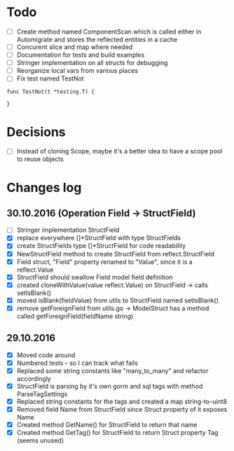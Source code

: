 # Todo
- [ ] Create method named ComponentScan which is called either in Automigrate and stores the reflected entities in a cache
- [ ] Concurent slice and map where needed
- [ ] Documentation for tests and build examples
- [ ] Stringer implementation on all structs for debugging
- [ ] Reorganize local vars from various places
- [ ] Fix test named TestNot
```
func TestNot(t *testing.T) {

}
```
# Decisions

- [ ] Instead of cloning Scope, maybe it's a better idea to have a scope pool to reuse objects

# Changes log

## 30.10.2016 (Operation Field -> StructField)
- [ ] Stringer implementation StructField
- [x] replace everywhere []*StructField with type StructFields
- [x] create StructFields type []*StructField for code readability
- [x] NewStructField method to create StructField from reflect.StructField
- [x] Field struct, "Field" property renamed to "Value", since it is a reflect.Value
- [x] StructField should swallow Field model field definition
- [x] created cloneWithValue(value reflect.Value) on StructField -> calls setIsBlank()
- [x] moved isBlank(fieldValue) from utils to StructField named setIsBlank()
- [x] remove getForeignField from utils.go -> ModelStruct has a method called getForeignField(fieldName string)

## 29.10.2016

- [x] Moved code around
- [x] Numbered tests - so I can track what fails
- [x] Replaced some string constants like "many_to_many" and refactor accordingly
- [x] StructField is parsing by it's own gorm and sql tags with method ParseTagSettings
- [x] Replaced string constants for the tags and created a map string-to-uint8
- [x] Removed field Name from StructField since Struct property of it exposes Name
- [x] Created method GetName() for StructField to return that name
- [x] Created method GetTag() for StructField to return Struct property Tag (seems unused)